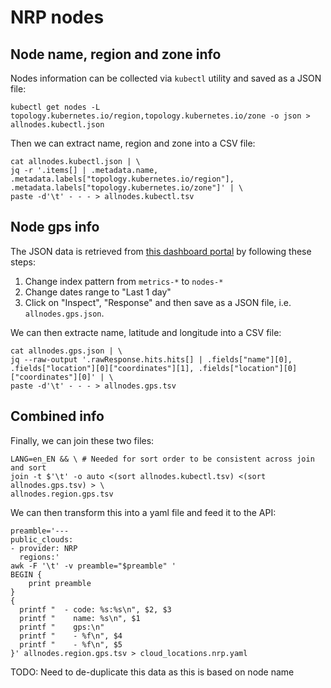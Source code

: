 # NRP nodes

## Node name, region and zone info

Nodes information can be collected via `kubectl` utility and saved as a JSON file:

    kubectl get nodes -L topology.kubernetes.io/region,topology.kubernetes.io/zone -o json > allnodes.kubectl.json

Then we can extract name, region and zone into a CSV file:

    cat allnodes.kubectl.json | \
    jq -r '.items[] | .metadata.name, .metadata.labels["topology.kubernetes.io/region"], .metadata.labels["topology.kubernetes.io/zone"]' | \
    paste -d'\t' - - - > allnodes.kubectl.tsv

## Node gps info
The JSON data is retrieved from [this dashboard portal](https://elastic-igrok.nrp-nautilus.io/app/discover#/) by following these steps:
1. Change index pattern from `metrics-*` to `nodes-*`
1. Change dates range to "Last 1 day"
1. Click on "Inspect", "Response" and then save as a JSON file, i.e. `allnodes.gps.json`.

We can then extracte name, latitude and longitude into a CSV file:

    cat allnodes.gps.json | \
    jq --raw-output '.rawResponse.hits.hits[] | .fields["name"][0], .fields["location"][0]["coordinates"][1], .fields["location"][0]["coordinates"][0]' | \
    paste -d'\t' - - - > allnodes.gps.tsv

## Combined info

Finally, we can join these two files:

    LANG=en_EN && \ # Needed for sort order to be consistent across join and sort
    join -t $'\t' -o auto <(sort allnodes.kubectl.tsv) <(sort allnodes.gps.tsv) > \
    allnodes.region.gps.tsv

We can then transform this into a yaml file and feed it to the API:

    preamble='---
    public_clouds:
    - provider: NRP
      regions:'
    awk -F '\t' -v preamble="$preamble" '
    BEGIN {
        print preamble
    }
    {
      printf "  - code: %s:%s\n", $2, $3
      printf "    name: %s\n", $1
      printf "    gps:\n"
      printf "    - %f\n", $4
      printf "    - %f\n", $5
    }' allnodes.region.gps.tsv > cloud_locations.nrp.yaml

TODO: Need to de-duplicate this data as this is based on node name
